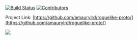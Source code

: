 [![Build Status](https://travis-ci.org/amaurylrd/roguelike-proto.png?branch=master)](https://travis-ci.org/amaurylrd/roguelike-proto "Continuous Integration")
[![Contributors][contributors-shield]][contributors-url]

Project Link: [https://github.com/amaurylrd/roguelike-proto/](https://github.com/amaurylrd/roguelike-proto/)



[contributors-shield]: https://img.shields.io/github/contributors/amaurylrd/roguelike-proto.svg?style=flat-square
[contributors-url]: https://github.com/amaurylrd/roguelike-proto/graphs/contributors

[![](https://opencollective.com/roguelike-proto/contributors.svg?width=890&button=false)](https://github.com/amaurylrd/roguelike-proto/graphs/contributors)
